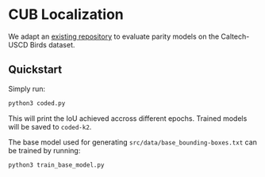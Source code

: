 # CUB Localization
We adapt an [existing repository](https://github.com/CKCZZJ/Image-Object-Localization)
to evaluate parity models on the Caltech-USCD Birds dataset.

## Quickstart
Simply run:
```bash
python3 coded.py
```

This will print the IoU achieved accross different epochs. Trained models will
be saved to `coded-k2`.

The base model used for generating `src/data/base_bounding-boxes.txt` can be
trained by running:
```bash
python3 train_base_model.py
```
